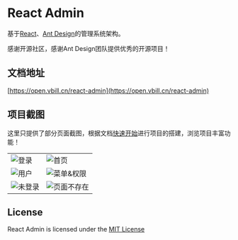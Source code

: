 # React Admin
基于[React](https://reactjs.org)、[Ant Design](https://ant.design/)的管理系统架构。

感谢开源社区，感谢Ant Design团队提供优秀的开源项目！

## 文档地址
[https://open.vbill.cn/react-admin](https://open.vbill.cn/react-admin)

## 项目截图
这里只提供了部分页面截图，根据文档[快速开始](https://open.vbill.cn/react-admin/START.html)进行项目的搭建，浏览项目丰富功能！

<table>
    <tr>
        <td><img src="http://zkboys.github.io/react-admin/imgs/login.jpg" alt="登录"/></td>
        <td><img src="http://zkboys.github.io/react-admin/imgs/home.jpg" alt="首页"/></td>
    </tr>
    <tr>
        <td><img src="http://zkboys.github.io/react-admin/imgs/users.jpg" alt="用户"/></td>
        <td><img src="http://zkboys.github.io/react-admin/imgs/menu.jpg" alt="菜单&权限"/></td>
    </tr>
    <tr>
        <td><img src="http://zkboys.github.io/react-admin/imgs/401.jpg" alt="未登录"/></td>
        <td><img src="http://zkboys.github.io/react-admin/imgs/404.jpg" alt="页面不存在"/></td>
    </tr>
</table>

## License

React Admin is licensed under the [MIT License](https://github.com/marmelab/react-admin/blob/master/LICENSE.md)
